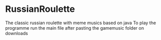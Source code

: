 # RussianRoulette
The classic russian roulette with meme musics based on java 
To play the programme run the main file after pasting the gamemusic folder on downloads 
